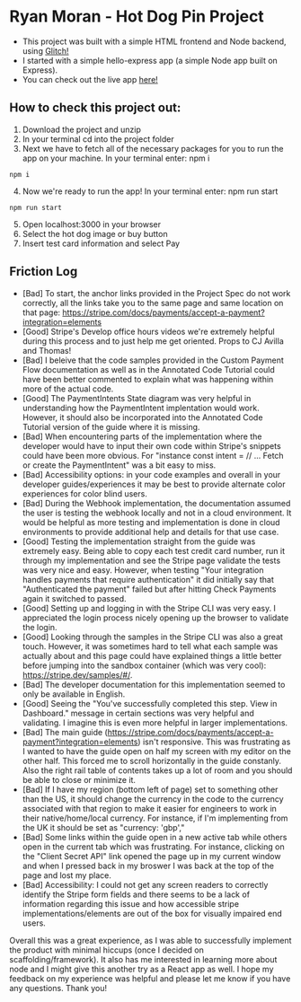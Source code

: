 # Ryan Moran - Hot Dog Pin Project

- This project was built with a simple HTML frontend and Node backend, using <a href="https://glitch.com/" target="_blank">Glitch!</a>
- I started with a simple hello-express app (a simple Node app built on Express).
- You can check out the live app <a href="https://ryan-pm-project.glitch.me" target="_blank">here!</a>

## How to check this project out:

1. Download the project and unzip
2. In your terminal cd into the project folder
3. Next we have to fetch all of the necessary packages for you to run the app on your machine. In your terminal enter: npm i

```
npm i
```

4. Now we're ready to run the app! In your terminal enter: npm run start

```
npm run start
```

5. Open localhost:3000 in your browser
6. Select the hot dog image or buy button
7. Insert test card information and select Pay

## Friction Log

- [Bad] To start, the anchor links provided in the Project Spec do not work correctly, all the links take you to the same page and same location on that page: https://stripe.com/docs/payments/accept-a-payment?integration=elements
- [Good] Stripe's Develop office hours videos we're extremely helpful during this process and to just help me get oriented. Props to CJ Avilla and Thomas!
- [Bad] I beleive that the code samples provided in the Custom Payment Flow documentation as well as in the Annotated Code Tutorial could have been better commented to explain what was happening within more of the actual code.
- [Good] The PaymentIntents State diagram was very helpful in understanding how the PaymentIntent implentation would work. However, it should also be incorporated into the Annotated Code Tutorial version of the guide where it is missing.
- [Bad] When encountering parts of the implementation where the developer would have to input their own code within Stripe's snippets could have been more obvious. For "instance const intent = // ... Fetch or create the PaymentIntent" was a bit easy to miss.
- [Bad] Accessibility options: in your code examples and overall in your developer guides/experiences it may be best to provide alternate color experiences for color blind users.
- [Bad] During the Webhook implementation, the documentation assumed the user is testing the webhook locally and not in a cloud environment. It would be helpful as more testing and implementation is done in cloud environments to provide additional help and details for that use case.
- [Good] Testing the implementation straight from the guide was extremely easy. Being able to copy each test credit card number, run it through my implementation and see the Stripe page validate the tests was very nice and easy. However, when testing "Your integration handles payments that require authentication" it did initially say that "Authenticated the payment" failed but after hitting Check Payments again it switched to passed.
- [Good] Setting up and logging in with the Stripe CLI was very easy. I appreciated the login process nicely opening up the browser to validate the login.
- [Good] Looking through the samples in the Stripe CLI was also a great touch. However, it was sometimes hard to tell what each sample was actually about and this page could have explained things a little better before jumping into the sandbox container (which was very cool): https://stripe.dev/samples/#/.
- [Bad] The developer documentation for this implementation seemed to only be available in English.
- [Good] Seeing the "You've successfully completed this step. View in Dashboard." message in certain sections was very helpful and validating. I imagine this is even more helpful in larger implementations.
- [Bad] The main guide (https://stripe.com/docs/payments/accept-a-payment?integration=elements) isn't responsive. This was frustrating as I wanted to have the guide open on half my screen with my editor on the other half. This forced me to scroll horizontally in the guide constanly. Also the right rail table of contents takes up a lot of room and you should be able to close or minimize it.
- [Bad] If I have my region (bottom left of page) set to something other than the US, it should change the currency in the code to the currency associated with that region to make it easier for engineers to work in their native/home/local currency. For instance, if I'm implementing from the UK it should be set as "currency: 'gbp',"
- [Bad] Some links within the guide open in a new active tab while others open in the current tab which was frustrating. For instance, clicking on the "Client Secret API" link opened the page up in my current window and when I pressed back in my broswer I was back at the top of the page and lost my place.
- [Bad] Accessibility: I could not get any screen readers to correctly identify the Stripe form fields and there seems to be a lack of information regarding this issue and how accessible stripe implementations/elements are out of the box for visually impaired end users.

Overall this was a great experience, as I was able to successfully implement the product with minimal hiccups (once I decided on scaffolding/framework). It also has me interested in learning more about node and I might give this another try as a React app as well. I hope my feedback on my experience was helpful and please let me know if you have any questions. Thank you!
